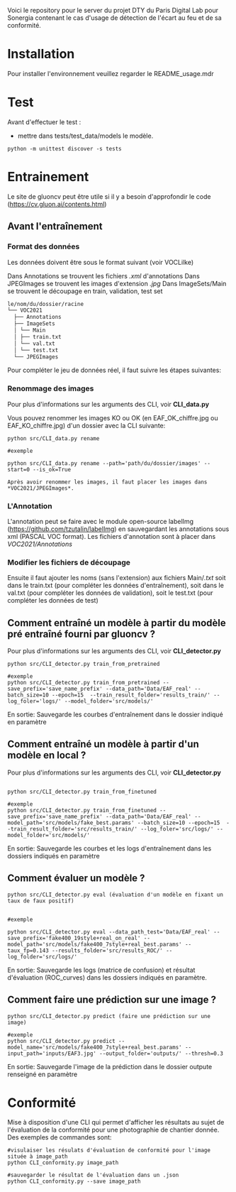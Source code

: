 Voici le repository pour le server du projet DTY du Paris Digital Lab pour Sonergia contenant le cas d'usage de détection de l'écart au feu et de sa conformité.

# Installation

Pour installer l'environnement veuillez regarder le README_usage.mdr


# Test

Avant d'effectuer le test :

- mettre dans tests/test_data/models le modèle.

```
python -m unittest discover -s tests
```

# Entrainement

Le site de gluoncv peut être utile si il y a besoin d'approfondir le code (https://cv.gluon.ai/contents.html)

## Avant l'entraînement

### Format des données

Les données doivent être sous le format suivant (voir VOCLilke)

Dans Annotations se trouvent les fichiers _.xml_ d'annotations
Dans JPEGImages se trouvent les images d'extension _.jpg_
Dans ImageSets/Main se trouvent le découpage en train, validation, test set

```bash
le/nom/du/dossier/racine
└── VOC2021
  ├── Annotations
  ├── ImageSets
  │ └── Main
  │ ├── train.txt
  │ └── val.txt
  │ └── test.txt
  └── JPEGImages
```

Pour compléter le jeu de données réel, il faut suivre les étapes suivantes:

### Renommage des images

Pour plus d'informations sur les arguments des CLI, voir **CLI_data.py**

Vous pouvez renommer les images KO ou OK (en EAF_OK_chiffre.jpg ou EAF_KO_chiffre.jpg) d'un dossier avec la CLI suivante:

```
python src/CLI_data.py rename 

#exemple

python src/CLI_data.py rename --path='path/du/dossier/images' --start=0 --is_ok=True

Après avoir renommer les images, il faut placer les images dans *VOC2021/JPEGImages*.
```

### L'Annotation

L'annotation peut se faire avec le module open-source labelImg (https://github.com/tzutalin/labelImg) en sauvegardant les annotations sous xml (PASCAL VOC format).
Les fichiers d'annotation sont à placer dans _VOC2021/Annotations_

### Modifier les fichiers de découpage

Ensuite il faut ajouter les noms (sans l'extension) aux fichiers Main/_.txt_ soit dans le train.txt (pour compléter les données d'entraînement), soit dans le val.txt (pour compléter les données de validation), soit le test.txt (pour compléter les données de test)

## Comment entraîné un modèle à partir du modèle pré entraîné fourni par gluoncv ?

Pour plus d'informations sur les arguments des CLI, voir **CLI_detector.py**

```
python src/CLI_detector.py train_from_pretrained

#exemple
python src/CLI_detector.py train_from_pretrained --save_prefix='save_name_prefix' --data_path='Data/EAF_real' --batch_size=10 --epoch=15  --train_result_folder='results_train/' --log_foler='logs/' --model_folder='src/models/'

```

En sortie:
Sauvegarde les courbes d'entraînement dans le dossier indiqué en paramètre

## Comment entraîné un modèle à partir d'un modèle en local ?

Pour plus d'informations sur les arguments des CLI, voir **CLI_detector.py**

```

python src/CLI_detector.py train_from_finetuned 

#exemple 
python src/CLI_detector.py train_from_finetuned --save_prefix='save_name_prefix' --data_path='Data/EAF_real' --model_path='src/models/fake_best.params' --batch_size=10 --epoch=15  --train_result_folder='src/results_train/' --log_foler='src/logs/' --model_folder='src/models/'

```

En sortie:
Sauvegarde les courbes et les logs d'entraînement dans les dossiers indiqués en paramètre

## Comment évaluer un modèle ?

```
python src/CLI_detector.py eval (évaluation d'un modèle en fixant un taux de faux positif)


#exemple

python src/CLI_detector.py eval --data_path_test='Data/EAF_real' --save_prefix='fake400_19style+real_on_real' --model_path='src/models/fake400_7style+real_best.params' --taux_fp=0.143 --results_folder='src/results_ROC/' --log_folder='src/logs/'
```

En sortie:
Sauvegarde les logs (matrice de confusion) et résultat d'évaluation (ROC_curves) dans les dossiers indiqués en paramètre.

## Comment faire une prédiction sur une image ?

```
python src/CLI_detector.py predict (faire une prédiction sur une image)

#exemple
python src/CLI_detector.py predict --model_name='src/models/fake400_7style+real_best.params' --input_path='inputs/EAF3.jpg' --output_folder='outputs/' --thresh=0.3

```

En sortie:
Sauvegarde l'image de la prédiction dans le dossier outpute renseigné en paramètre

# Conformité
Mise à disposition d'une CLI qui permet d'afficher les résultats au sujet de l'évaluation de la conformité pour une photographie de chantier donnée.
Des exemples de commandes sont:
```
#visulaiser les résulats d'évaluation de conformité pour l'image située à image_path
python CLI_conformity.py image_path

#sauvegarder le résultat de l'évaluation dans un .json
python CLI_conformity.py --save image_path
```
